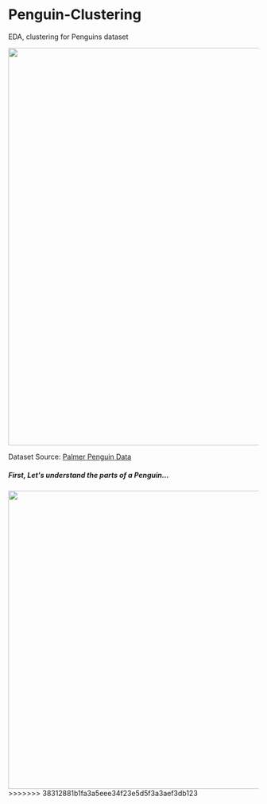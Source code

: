 # Penguin-Clustering

EDA, clustering for Penguins dataset

<img src="https://imgur.com/orZWHly.png" width='800px' >

Dataset Source: [Palmer Penguin Data](https://www.kaggle.com/datasets/parulpandey/palmer-archipelago-antarctica-penguin-data)

##### First, Let's understand the parts of a Penguin...

<img src="https://previews.123rf.com/images/aomeditor/aomeditor1903/aomeditor190300021/122254680-illustrator-of-body-parts-of-penguin.jpg" width='600px'>
>>>>>>> 38312881b1fa3a5eee34f23e5d5f3a3aef3db123
